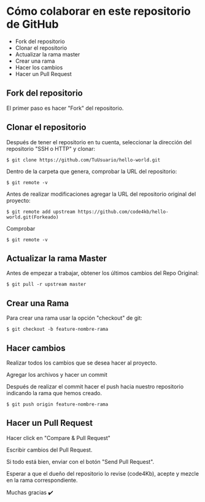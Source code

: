# Cómo colaborar en este repositorio de GitHub

*   Fork del repositorio
*   Clonar el repositorio
*   Actualizar la rama master
*   Crear una rama
*   Hacer los cambios
*   Hacer un Pull Request

## Fork del repositorio

El primer paso es hacer "Fork" del repositorio.

## Clonar el repositorio

Después de tener el repositorio en tu cuenta, seleccionar la dirección del repositorio "SSH o HTTP" y clonar:

`$ git clone https://github.com/TuUsuario/hello-world.git`

Dentro de la carpeta que genera, comprobar la URL del repositorio:

`$ git remote -v`

Antes de realizar modificaciones agregar la URL del repositorio original del proyecto:

`$ git remote add upstream https://github.com/code4kb/hello-world.git(Forkeado)`

Comprobar

`$ git remote -v`

## Actualizar la rama Master

Antes de empezar a trabajar, obtener los últimos cambios del Repo Original:

`$ git pull -r upstream master`

## Crear una Rama

Para crear una rama usar la opción "checkout" de git:

`$ git checkout -b feature-nombre-rama`

## Hacer cambios

Realizar todos los cambios que se desea hacer al proyecto.

Agregar los archivos y hacer un commit

Después de realizar el commit hacer el push hacia nuestro repositorio indicando la rama que hemos creado.

`$ git push origin feature-nombre-rama`

## Hacer un Pull Request

Hacer click en "Compare & Pull Request"

Escribir cambios del Pull Request.

Si todo está bien, enviar con el botón "Send Pull Request".

Esperar a que el dueño del repositorio lo revise (code4Kb), acepte y mezcle en la rama correspondiente.

Muchas gracias ✔️

